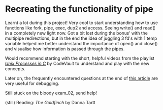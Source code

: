 # Recreating the functionality of pipe

Learnt a lot during this project! Very cool to start understanding how to use functions like fork, pipe, exec, dup2 and access. Seeing write() and read() in a completely new light now. Got a bit lost during the bonus' with the multipipe redirections, but in the end the idea of juggling 3 fd's with 1 temp variable helped me better understand the importance of open() and close() and visualise how information is passed through the pipes.

Would recommend starting with the short, helpful videos from the playlist [_Unix Processes in C_](https://www.youtube.com/watch?v=cex9XrZCU14&list=PLfqABt5AS4FkW5mOn2Tn9ZZLLDwA3kZUY) by CodeVault to understand and play with the new concepts.

Later on, the frequently encountered questions at the end of [this article](https://csnotes.medium.com/pipex-tutorial-42-project-4469f5dd5901) are very useful for debugging.

Still stuck on the bloody exam_02, send help!

(still) Reading:
_The Goldfinch_ by Donna Tartt
